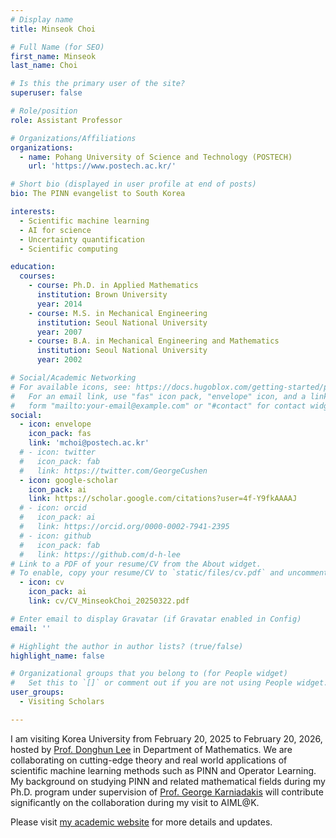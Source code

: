 ```yaml
---
# Display name
title: Minseok Choi

# Full Name (for SEO)
first_name: Minseok
last_name: Choi

# Is this the primary user of the site?
superuser: false

# Role/position
role: Assistant Professor

# Organizations/Affiliations
organizations:
  - name: Pohang University of Science and Technology (POSTECH) 
    url: 'https://www.postech.ac.kr/'

# Short bio (displayed in user profile at end of posts)
bio: The PINN evangelist to South Korea

interests:
  - Scientific machine learning
  - AI for science
  - Uncertainty quantification
  - Scientific computing

education:
  courses:
    - course: Ph.D. in Applied Mathematics
      institution: Brown University
      year: 2014
    - course: M.S. in Mechanical Engineering
      institution: Seoul National University
      year: 2007
    - course: B.A. in Mechanical Engineering and Mathematics
      institution: Seoul National University
      year: 2002

# Social/Academic Networking
# For available icons, see: https://docs.hugoblox.com/getting-started/page-builder/#icons
#   For an email link, use "fas" icon pack, "envelope" icon, and a link in the
#   form "mailto:your-email@example.com" or "#contact" for contact widget.
social:
  - icon: envelope
    icon_pack: fas
    link: 'mchoi@postech.ac.kr'
  # - icon: twitter
  #   icon_pack: fab
  #   link: https://twitter.com/GeorgeCushen
  - icon: google-scholar
    icon_pack: ai
    link: https://scholar.google.com/citations?user=4f-Y9fkAAAAJ
  # - icon: orcid
  #   icon_pack: ai
  #   link: https://orcid.org/0000-0002-7941-2395
  # - icon: github
  #   icon_pack: fab
  #   link: https://github.com/d-h-lee
# Link to a PDF of your resume/CV from the About widget.
# To enable, copy your resume/CV to `static/files/cv.pdf` and uncomment the lines below.
  - icon: cv
    icon_pack: ai
    link: cv/CV_MinseokChoi_20250322.pdf

# Enter email to display Gravatar (if Gravatar enabled in Config)
email: ''

# Highlight the author in author lists? (true/false)
highlight_name: false

# Organizational groups that you belong to (for People widget)
#   Set this to `[]` or comment out if you are not using People widget.
user_groups:
  - Visiting Scholars

---
```


<!-- 자기소개 등등 -->

I am visiting Korea University from February 20, 2025 to February 20, 2026, hosted by [Prof. Donghun Lee](https://aiml-k.github.io/author/donghun-lee/) in Department of Mathematics. 
We are collaborating on cutting-edge theory and real world applications of scientific machine learning methods such as PINN and Operator Learning. 
My background on studying PINN and related mathematical fields during my Ph.D. program under supervision of [Prof. George Karniadakis](https://engineering.brown.edu/people/george-e-karniadakis) will contribute significantly on the collaboration during my visit to AIML@K.

Please visit [my academic website](https://sites.google.com/view/choiminseok) for more details and updates. 